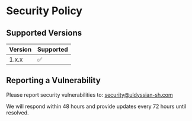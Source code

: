 # Security Policy

## Supported Versions

| Version | Supported          |
| ------- | ------------------ |
| 1.x.x   | :white_check_mark: |

## Reporting a Vulnerability

Please report security vulnerabilities to: security@uldyssian-sh.com

We will respond within 48 hours and provide updates every 72 hours until resolved.